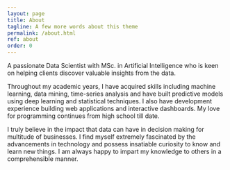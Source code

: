 ```yaml
---
layout: page
title: About
tagline: A few more words about this theme
permalink: /about.html
ref: about
order: 0
---
```

A passionate Data Scientist with MSc. in Artificial Intelligence who is keen on helping clients discover valuable insights from the data. 

Throughout my academic years, I have acquired skills including machine learning, data mining, time-series analysis and have built predictive models using deep learning and statistical techniques.
I also have development experience building web applications and interactive dashboards. My love for programming continues from high school till date.

I truly believe in the impact that data can have in decision making for multitude of businesses. I find myself extremely fascinated by the advancements in technology and possess insatiable curiosity to know and learn new things. I am always happy to impart my knowledge to others in a comprehensible manner. 
